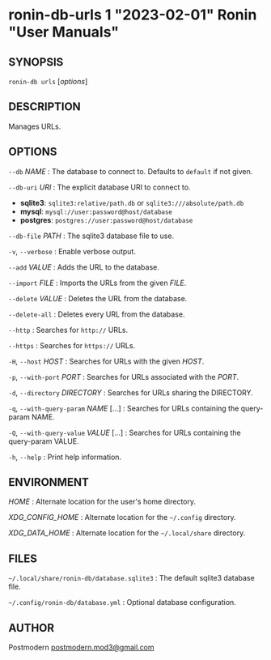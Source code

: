 # ronin-db-urls 1 "2023-02-01" Ronin "User Manuals"

## SYNOPSIS

`ronin-db urls` [*options*]

## DESCRIPTION

Manages URLs.

## OPTIONS

`--db` *NAME*
: The database to connect to. Defaults to `default` if not given.

`--db-uri` *URI*
: The explicit database URI to connect to.

  * **sqlite3**: `sqlite3:relative/path.db` or `sqlite3:///absolute/path.db`
  * **mysql**: `mysql://user:password@host/database`
  * **postgres**: `postgres://user:password@host/database`

`--db-file` *PATH*
: The sqlite3 database file to use.

`-v`, `--verbose`
: Enable verbose output.

`--add` *VALUE*
: Adds the URL to the database.

`--import` *FILE*
: Imports the URLs from the given *FILE*.

`--delete` *VALUE*
: Deletes the URL from the database.

`--delete-all`
: Deletes every URL from the database.

`--http`
: Searches for `http://` URLs.

`--https`
: Searches for `https://` URLs.

`-H`, `--host` *HOST*
: Searches for URLs with the given *HOST*.

`-p`, `--with-port` *PORT*
: Searches for URLs associated with the *PORT*.

`-d`, `--directory` *DIRECTORY*
: Searches for URLs sharing the DIRECTORY.

`-q`, `--with-query-param` *NAME* [...]
: Searches for URLs containing the query-param NAME.

`-Q`, `--with-query-value` *VALUE* [...]
: Searches for URLs containing the query-param VALUE.

`-h`, `--help`
: Print help information.

## ENVIRONMENT

*HOME*
: Alternate location for the user's home directory.

*XDG_CONFIG_HOME*
: Alternate location for the `~/.config` directory.

*XDG_DATA_HOME*
: Alternate location for the `~/.local/share` directory.

## FILES

`~/.local/share/ronin-db/database.sqlite3`
: The default sqlite3 database file.

`~/.config/ronin-db/database.yml`
: Optional database configuration.

## AUTHOR

Postmodern <postmodern.mod3@gmail.com>

